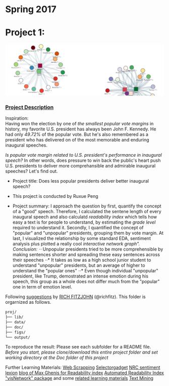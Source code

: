 # Spring 2017
# Project 1: 

![image](figs/network.png)

### [Project Description](doc/)
Inspiration:  
Having won the election by one of *the smallest popular vote margins* in history, my favorite U.S. president has always been John F. Kennedy. He had only *49.72%* of the popular vote.  But he's also remembered as a president who has delivered on of the most memorable and enduring inaugural speeches.

*Is popular vote margin related to U.S. president's performance in inaugural speech?* 
In other words, does pressure to win back the public's heart push U.S. presidents to deliver more comprehansible and admirable inaugural speeches? Let's find out.

+ Project title: Does less popular presidents deliver better inaugural speech?
+ This project is conducted by Ruxue Peng

+ Project summary: 
  I approach the question by first, quantify the concept of a "good" speech. Therefore, I calculated the sentene length of every inaugural speech and also calculatd *readability index* which tells how easy a text is for people to understand, by estimating the *grade level* required to understand it. Secondly, I quantified the concept of "popular" and "unpopular" presidents, grouping them by vote margin. At last, I visualized the relationship by some standard EDA, sentiment analysis plus plotted a really cool *interactive network graph". 
  Conclusion:
  ⋅⋅* Unpopular presidents tried to be more comprehensible by making sentences shorter and spreading these easy sentences across their speeches
  ⋅⋅* It takes as low as a high school junior student to understand "unpopular" presidents, but an average of higher to understand the "popular ones"
  ⋅⋅* Even though individual "unpopular" president, like Trump, demostrated an intense emotion during his speech, this group as a whole does not differ much from the "popular" one in term of emotion level.







Following [suggestions](http://nicercode.github.io/blog/2013-04-05-projects/) by [RICH FITZJOHN](http://nicercode.github.io/about/#Team) (@richfitz). This folder is orgarnized as follows.

```
proj/
├── lib/
├── data/
├── doc/
├── figs/
└── output/
```
To reproduce the result:
Please see each subfolder for a README file.
*Before you start, please clone/download this entire project folder and set working directory at the Doc folder of this project*

Further Learning Materials:
[Web Scrapping](http://francojc.github.io/web-scraping-with-rvest/) 
[Selectorgadget](http://selectorgadget.com/)
[NRC sentiment lexion](http://saifmohammad.com/WebPages/NRC-Emotion-Lexicon.htm)
[blog of Max Ghenis for Readability index](https://www.r-bloggers.com/statistics-meets-rhetoric-a-text-analysis-of-i-have-a-dream-in-r/)
[Automated Readability Index](https://trinker.github.io/qdap/Readability.html)
["visNetwork" package](https://datastorm-open.github.io/visNetwork/) and some [related learning materials](http://kateto.net/network-visualization)
[Text Mining](https://rstudio-pubs-static.s3.amazonaws.com/31867_8236987cf0a8444e962ccd2aec46d9c3.html)


